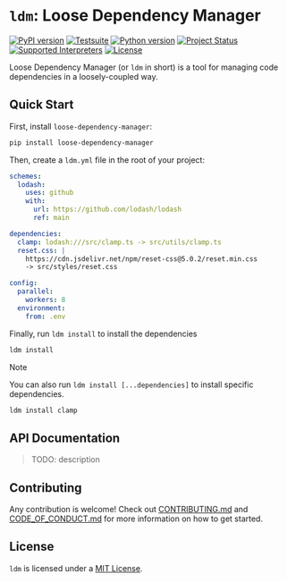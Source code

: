 # `ldm`: Loose Dependency Manager

[![PyPI version](https://badge.fury.io/py/loose-dependency-manager.svg)](https://pypi.org/project/loose-dependency-manager)
[![Testsuite](https://github.com/01Joseph-Hwang10/loose-dependency-manager/workflows/Test%20and%20Lint/badge.svg)](https://github.com/01Joseph-Hwang10/loose-dependency-manager/actions?query=workflow%3A"Test+and+Lint")
[![Python version](https://img.shields.io/pypi/pyversions/loose-dependency-manager.svg)](https://pypi.org/project/loose-dependency-manager)
[![Project Status](https://img.shields.io/pypi/status/loose-dependency-manager.svg)](https://pypi.org/project/loose-dependency-manager/)
[![Supported Interpreters](https://img.shields.io/pypi/implementation/loose-dependency-manager.svg)](https://pypi.org/project/loose-dependency-manager/)
[![License](https://img.shields.io/pypi/l/loose-dependency-manager.svg)](https://github.com/pawelzny/loose-dependency-manager/blob/master/LICENSE)


Loose Dependency Manager (or `ldm` in short) is a tool for managing code dependencies in a loosely-coupled way.

## Quick Start

First, install `loose-dependency-manager`:

```bash
pip install loose-dependency-manager
```

Then, create a `ldm.yml` file in the root of your project:

```yaml
schemes:
  lodash:
    uses: github
    with:
      url: https://github.com/lodash/lodash
      ref: main

dependencies:
  clamp: lodash:///src/clamp.ts -> src/utils/clamp.ts
  reset.css: |
    https://cdn.jsdelivr.net/npm/reset-css@5.0.2/reset.min.css
    -> src/styles/reset.css

config:
  parallel:
    workers: 8
  environment:
    from: .env
```

Finally, run `ldm install` to install the dependencies

```bash
ldm install
```

> [!NOTE]
> You can also run `ldm install [...dependencies]` to install specific dependencies.
>  
> ```bash
> ldm install clamp
> ```

## API Documentation

> TODO: description

## Contributing

Any contribution is welcome! Check out [CONTRIBUTING.md](https://github.com/01Joseph-Hwang10/loose-dependency-manager/blob/master/.github/CONTRIBUTING.md) and [CODE_OF_CONDUCT.md](https://github.com/01Joseph-Hwang10/loose-dependency-manager/blob/master/.github/CODE_OF_CONDUCT.md) for more information on how to get started.

## License

`ldm` is licensed under a [MIT License](https://github.com/01Joseph-Hwang10/loose-dependency-manager/blob/master/LICENSE).